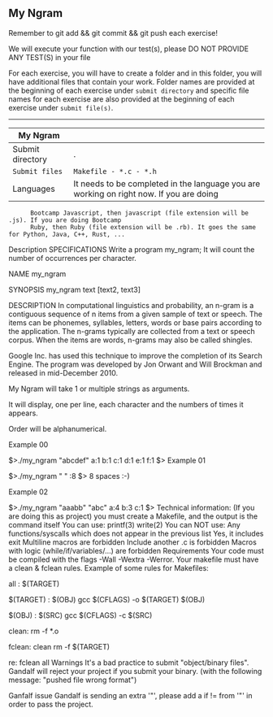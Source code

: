 ## My Ngram
Remember to git add && git commit && git push each exercise!

We will execute your function with our test(s), please DO NOT PROVIDE ANY TEST(S) in your file

For each exercise, you will have to create a folder and in this folder, you will have additional files that contain your work. Folder names are provided at the beginning of each exercise under `submit directory` and specific file names for each exercise are also provided at the beginning of each exercise under `submit file(s)`.


-----------------------------------------------------------------------------------------------------------------------------------------------------------------------

| My Ngram |	|
| -------- | -- |
| Submit directory |	. |
| `Submit files` | `Makefile - *.c - *.h` |
| Languages	| It needs to be completed in the language you are working on right now. If you are doing 
		  Bootcamp Javascript, then javascript (file extension will be .js). If you are doing Bootcamp 
		  Ruby, then Ruby (file extension will be .rb). It goes the same for Python, Java, C++, Rust, ... 
Description
SPECIFICATIONS
Write a program my_ngram; It will count the number of occurrences per character.

NAME
my_ngram

SYNOPSIS
my_ngram text [text2, text3]

DESCRIPTION
In computational linguistics and probability, an n-gram is a contiguous sequence of n items from a given sample of text or speech. The items can be phonemes, syllables, letters, words or base pairs according to the application. The n-grams typically are collected from a text or speech corpus. When the items are words, n-grams may also be called shingles.

Google Inc. has used this technique to improve the completion of its Search Engine. The program was developed by Jon Orwant and Will Brockman and released in mid-December 2010.

My Ngram will take 1 or multiple strings as arguments.

It will display, one per line, each character and the numbers of times it appears.

Order will be alphanumerical.

Example 00

$>./my_ngram "abcdef"
a:1
b:1
c:1
d:1
e:1
f:1
$>
Example 01

$>./my_ngram "        "
 :8
$>
8 spaces :-)

Example 02

$>./my_ngram "aaabb" "abc"
a:4
b:3
c:1
$>
Technical information:
(If you are doing this as project) you must create a Makefile, and the output is the command itself
You can use:
printf(3)
write(2)
You can NOT use:
Any functions/syscalls which does not appear in the previous list
Yes, it includes exit
Multiline macros are forbidden
Include another .c is forbidden
Macros with logic (while/if/variables/...) are forbidden
Requirements
Your code must be compiled with the flags -Wall -Wextra -Werror.
Your makefile must have a clean & fclean rules.
Example of some rules for Makefiles:

all : $(TARGET)

$(TARGET) : $(OBJ)
	gcc $(CFLAGS) -o $(TARGET) $(OBJ) 

$(OBJ) : $(SRC)
	gcc $(CFLAGS) -c $(SRC)

clean:
	rm -f *.o

fclean: clean
	rm -f $(TARGET)

re: fclean all
Warnings
It's a bad practice to submit "object/binary files". Gandalf will reject your project if you submit your binary. (with the following message: "pushed file wrong format")

Ganfalf issue
Gandalf is sending an extra '"', please add a if != from '"' in order to pass the project.
